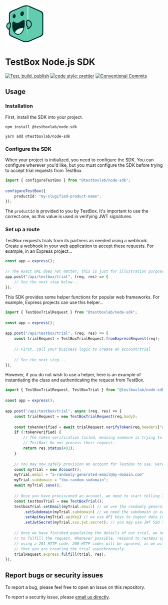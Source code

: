<img src="./assets/pedals.svg" width="125" />

# TestBox Node.js SDK

[![Test, build, publish](https://github.com/TestBoxLab/node-sdk/actions/workflows/build.yml/badge.svg)](https://github.com/TestBoxLab/node-sdk/actions/workflows/build.yml)
[![code style: prettier](https://img.shields.io/badge/code_style-prettier-ff69b4.svg?style=flat-square)](https://github.com/prettier/prettier)
[![Conventional Commits](https://img.shields.io/badge/Conventional%20Commits-1.0.0-%23FE5196?logo=conventionalcommits&logoColor=white)](https://conventionalcommits.org)

## Usage

### Installation

First, install the SDK into your project.

```shell
npm install @testboxlab/node-sdk
```

```shell
yarn add @testboxlab/node-sdk
```

### Configure the SDK

When your project is initialized, you need to configure the SDK. You can configure wherever you'd like,
but you must configure the SDK before trying to accept trial requests from TestBox.

```typescript
import { configureTestBox } from "@testboxlab/node-sdk";

configureTestBox({
    productId: "my-slugified-product-name",
});
```

The `productId` is provided to you by TestBox. It's important to use the correct one, as this
value is used in verifying JWT signatures.

### Set up a route

TestBox requests trials from its partners as needed using a webhook. Create a webhook in your web
application to accept these requests. For example, in an Express project...

```typescript
const app = express();

// The exact URL does not matter, this is just for illustration purposes
app.post("/api/testbox/trial", (req, res) => {
    // See the next step below...
});
```

This SDK provides some helper functions for popular web frameworks. For example, Express projects
can use this helper...

```typescript
import { TestBoxTrialRequest } from "@testboxlab/node-sdk";

const app = express();

app.post("/api/testbox/trial", (req, res) => {
    const trialRequest = TestBoxTrialRequest.fromExpressRequest(req);

    // First, call your business logic to create an account/trial

    // See the next step...
});
```

However, if you do not wish to use a helper, here is an example of instantiating the class
and authenticating the request from TestBox.

```typescript
import { TestBoxTrialRequest, TestBoxTrial } from "@testboxlab/node-sdk";

const app = express();

app.post("/api/testbox/trial", async (req, res) => {
    const trialRequest = new TestBoxTrialRequest(req.body);
    
    const tokenVerified = await trialRequest.verifyToken(req.headers["authorization"]);
    if (!tokenVerified) {
        // The token verification failed, meaning someone is trying to pretend to be
        // TestBox! Do not process their request.
        return res.status(401);
    }

    // You may now safely provision an account for TestBox to use. Here is an illustration.
    const myTrial = new Account();
    myTrial.email = "a-randomly-generated-email@my-domain.com"
    myTrial.subdomain = "tbx-random-sudomain";
    await myTrial.save();

    // Once you have provisioned an account, we need to start telling TestBox about it.
    const testboxTrial = new TestBoxTrial();
    testboxTrial.setEmail(myTrial.email) // we use the randomly generated email for SSO login
        .setSubdomain(myTrial.subdomain) // we need the subdomain in order to put users into your applicatio
        .setApiKey(myTrial.apiKey) // we use API keys to ingest data into a trial
        .setJwtSecret(myTrial.sso.jwt.secret); // you may use JWT SSO to authenticate our mutual users into your application

    // Once we have finished populating the details of our trial, we need
    // to fulfill the request. Whenever possible, respond to TestBox synchronously
    // using a 201 HTTP code. 200 HTTP codes will be ignored, as we will assume
    // that you are creating the trial asynchronously.
    trialRequest.express.fulfill(trial, res);
});
```

## Report bugs or security issues

To report a bug, please feel free to open an issue on this repository.

To report a security issue, please [email us directly][1].

[1]: mailto:dev@testbox.com
